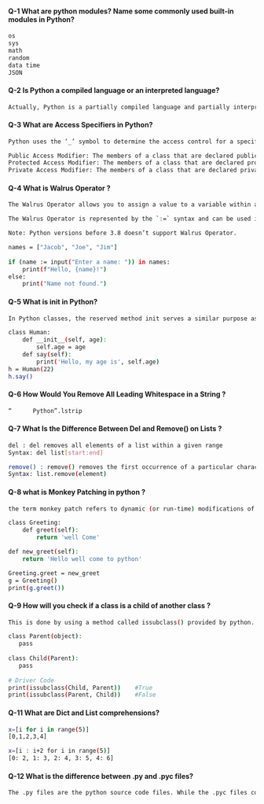 #### Q-1 What are python modules? Name some commonly used built-in modules in Python?

```bash
os
sys
math
random
data time
JSON

```

#### Q-2 Is Python a compiled language or an interpreted language?

```bash
Actually, Python is a partially compiled language and partially interpreted language. The compilation part is done first when we execute our code and this will generate byte code internally this byte code gets converted by the Python virtual machine(p.v.m) according to the underlying platform(machine+operating system).

```

#### Q-3 What are Access Specifiers in Python?

```bash
Python uses the ‘_’ symbol to determine the access control for a specific data member or a member function of a class.

Public Access Modifier: The members of a class that are declared public are easily accessible from any part of the program. All data members and member functions of a class are public by default. 
Protected Access Modifier: The members of a class that are declared protected are only accessible to a class derived from it. All data members of a class are declared protected by adding a single underscore ‘_’ symbol before the data members of that class. 
Private Access Modifier: The members of a class that are declared private are accessible within the class only, the private access modifier is the most secure access modifier. Data members of a class are declared private by adding a double underscore ‘__’ symbol before the data member of that class. 

```

#### Q-4 What is Walrus Operator ?

```bash
The Walrus Operator allows you to assign a value to a variable within an expression. This can be useful when you need to use a value multiple times in a loop, but don’t want to repeat the calculation.

The Walrus Operator is represented by the `:=` syntax and can be used in a variety of contexts including while loops and if statements.

Note: Python versions before 3.8 doesn’t support Walrus Operator.

names = ["Jacob", "Joe", "Jim"]
 
if (name := input("Enter a name: ")) in names:
    print(f"Hello, {name}!")
else:
    print("Name not found.")
```

#### Q-5 What is __init__ in Python?

```bash
In Python classes, the reserved method init serves a similar purpose as constructors in object-oriented programming (OOP) terminology. When a new object is created, the init method is automatically called, initializing the object and allocating memory for it. This method can also be utilized to set initial values for variables.

class Human:
    def __init__(self, age):
        self.age = age
    def say(self):
        print('Hello, my age is', self.age)
h = Human(22)
h.say()

```

#### Q-6 How Would You Remove All Leading Whitespace in a String ?

```bash
“      Python”.lstrip

```

#### Q-7 What Is the Difference Between Del and Remove() on Lists ?

```bash
del : del removes all elements of a list within a given range 
Syntax: del list[start:end]

remove() : remove() removes the first occurrence of a particular character 
Syntax: list.remove(element)
```

#### Q-8 what is Monkey Patching in python ?  

```bash
the term monkey patch refers to dynamic (or run-time) modifications of a class or module. In Python, we can actually change the behavior of code at run-time.

class Greeting:
    def greet(self):
        return 'well Come'

def new_greet(self):
    return 'Hello well come to python'

Greeting.greet = new_greet
g = Greeting()
print(g.greet())

```

#### Q-9 How will you check if a class is a child of another class ?

```bash
This is done by using a method called issubclass() provided by python.

class Parent(object):
   pass   
 
class Child(Parent):
   pass   
 
# Driver Code
print(issubclass(Child, Parent))    #True
print(issubclass(Parent, Child))    #False

```

#### Q-11 What are Dict and List comprehensions?

```bash
x=[i for i in range(5)]
[0,1,2,3,4]

x=[i : i+2 for i in range(5)]
[0: 2, 1: 3, 2: 4, 3: 5, 4: 6]

```

#### Q-12 What is the difference between .py and .pyc files?

```bash
The .py files are the python source code files. While the .pyc files contain the bytecode of the python files. 

```